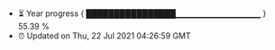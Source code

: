 - ⏳ Year progress { ████████████████▁▁▁▁▁▁▁▁▁▁▁▁▁▁ } 55.39 %
- ⏰ Updated on Thu, 22 Jul 2021 04:26:59 GMT

